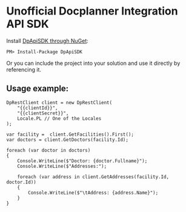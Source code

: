 # Unofficial Docplanner Integration API SDK

Install [DpApiSDK through NuGet](https://www.nuget.org/packages/DpApiSDK):
```
PM> Install-Package DpApiSDK
```

Or you can include the project into your solution and use it directly by referencing it.

## Usage example:
```
DpRestClient client = new DpRestClient(
    "{{clientId}}", 
    "{{clientSecret}}", 
    Locale.PL // One of the Locales
);

var facility =  client.GetFacilities().First();
var doctors = client.GetDoctors(facility.Id);

foreach (var doctor in doctors)
{
    Console.WriteLine($"Doctor: {doctor.Fullname}");
    Console.WriteLine($"Addresses:");

    foreach (var address in client.GetAddresses(facility.Id, doctor.Id))
    {
        Console.WriteLine($"\tAddress: {address.Name}");
    }
}
```
